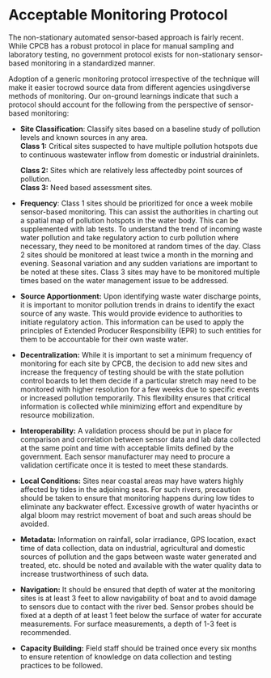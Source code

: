# Acceptable Monitoring Protocol

The non-stationary automated sensor-based approach is fairly recent. While CPCB has a robust protocol in place for manual sampling and laboratory testing, no government protocol exists for non-stationary sensor-based monitoring in a standardized manner.

Adoption of a generic monitoring protocol irrespective of the technique will make it easier tocrowd source data from different agencies usingdiverse methods of monitoring. Our on-ground learnings indicate that such a protocol should account for the following from the perspective of sensor-based monitoring:

* **Site Classification**: Classify sites based on a baseline study of pollution levels and known sources in any area.  
  **Class 1:** Critical sites suspected to have multiple pollution hotspots due to continuous wastewater inflow from domestic or industrial draininlets.

  **Class 2:** Sites which are relatively less affectedby point sources of pollution.  
  **Class 3:** Need based assessment sites.

* **Frequency**: Class 1 sites should be prioritized for once a week mobile sensor-based monitoring. This can assist the authorities in charting out a spatial map of pollution hotspots in the water body. This can be supplemented with lab tests. To understand the trend of incoming waste water pollution and take regulatory action to curb pollution where necessary, they need to be monitored at random times of the day. Class 2 sites should be monitored at least twice a month in the morning and evening. Seasonal variation and any sudden variations are important to be noted at these sites. Class 3 sites may have to be monitored multiple times based on the water management issue to be addressed.
* **Source Apportionment:** Upon identifying waste water discharge points, it is important to monitor pollution trends in drains to identify the exact source of any waste. This would provide evidence to authorities to initiate regulatory action. This information can be used to apply the principles of Extended Producer Responsibility \(EPR\) to such entities for them to be accountable for their own waste water.
* **Decentralization:** While it is important to set a minimum frequency of monitoring for each site by CPCB, the decision to add new sites and increase the frequency of testing should be with the state pollution control boards to let them decide if a particular stretch may need to be monitored with higher resolution for a few weeks due to specific events or increased pollution temporarily. This flexibility ensures that critical information is collected while minimizing effort and expenditure by resource mobilization.
* **Interoperability:** A validation process should be put in place for comparison and correlation between sensor data and lab data collected at the same point and time with acceptable limits defined by the government. Each sensor manufacturer may need to procure a validation certificate once it is tested to meet these standards.
* **Local Conditions:** Sites near coastal areas may have waters highly affected by tides in the adjoining seas. For such rivers, precaution should be taken to ensure that monitoring happens during low tides to eliminate any backwater effect. Excessive growth of water hyacinths or algal bloom may restrict movement of boat and such areas should be avoided.
* **Metadata:** Information on rainfall, solar irradiance, GPS location, exact time of data collection, data on industrial, agricultural and domestic sources of pollution and the gaps between waste water generated and treated, etc. should be noted and available with the water quality data to increase trustworthiness of such data.
* **Navigation:** It should be ensured that depth of water at the monitoring sites is at least 3 feet to allow navigability of boat and to avoid damage to sensors due to contact with the river bed. Sensor probes should be fixed at a depth of at least 1 feet below the surface of water for accurate measurements. For surface measurements, a depth of 1-3 feet is recommended.
* **Capacity Building:** Field staff should be trained once every six months to ensure retention of knowledge on data collection and testing practices to be followed.



